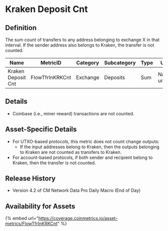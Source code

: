 # Kraken Deposit Cnt

## Definition

The sum count of transfers to any address belonging to exchange X in that interval. If the sender address also belongs to Kraken, the transfer is not counted.

| Name               | MetricID        | Category | Subcategory | Type | Unit         | Interval       |
| ------------------ | --------------- | -------- | ----------- | ---- | ------------ | -------------- |
| Kraken Deposit Cnt | FlowTfrInKRKCnt | Exchange | Deposits    | Sum  | Native units | 1 block, 1 day |

## Details

* Coinbase (i.e., miner reward) transactions are not counted.

## Asset-Specific Details

* For UTXO-based protocols, this metric does not count change outputs:
  * If the input addresses belong to Kraken, then the outputs belonging to Kraken are not counted as transfers to Kraken.
* For account-based protocols, if both sender and recipient belong to Kraken, then the transfer is not counted.

## Release History

* Version 4.2 of CM Network Data Pro Daily Macro (End of Day)

## Availability for Assets

{% embed url="https://coverage.coinmetrics.io/asset-metrics/FlowTfrInKRKCnt" %}
